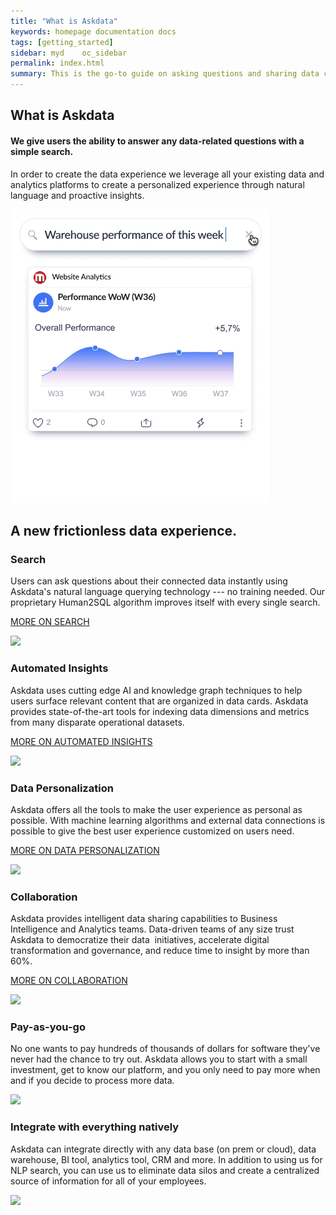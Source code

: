```yaml
---
title: "What is Askdata"
keywords: homepage documentation docs
tags: [getting_started]
sidebar: myd	oc_sidebar
permalink: index.html
summary: This is the go-to guide on asking questions and sharing data cards using Askdata. You’ll learn in depth about how questions are expressed, how to chart data cards, as well as how to share data cards and create feeds.
---
```


## What is Askdata

#### We give users the ability to answer any data-related questions with a simple search.

In order to create the data experience we leverage all your existing data and analytics platforms to create a personalized experience through natural language and proactive insights.

<img src="/media/product/askdata-search-insights.gif" class="mx-auto d-block">

## A new frictionless data experience.

### Search

Users can ask questions about their connected data instantly using Askdata's natural language querying technology --- no training needed. Our proprietary Human2SQL algorithm improves itself with every single search.

[MORE ON SEARCH](/product/search-insights)

<img src="https://uploads-ssl.webflow.com/5dff758010bfa7f94c98e37e/5ee0ec3209389e174ac2abcb_Data%20Search%20Web.png" class="image-doc">

### Automated Insights

Askdata uses cutting edge AI and knowledge graph techniques to help users surface relevant content that are organized in data cards. Askdata provides state-of-the-art tools for indexing data dimensions and metrics from many disparate operational datasets.

[MORE ON AUTOMATED INSIGHTS](/product/push-insights)

<img src="https://uploads-ssl.webflow.com/5dff758010bfa7f94c98e37e/5ee0ec323d9497a2f0057e37_Insight%20Automation%20Web.png" class="image-doc">

### Data Personalization

Askdata offers all the tools to make the user experience as personal as possible. With machine learning algorithms and external data connections is possible to give the best user experience customized on users need.

[MORE ON DATA PERSONALIZATION](/product/data-personalization)

<img src="https://uploads-ssl.webflow.com/5dff758010bfa7f94c98e37e/5ee0ec32286c42afa6e66237_Data%20Personalization.png" class="image-doc">

### Collaboration

Askdata provides intelligent data sharing capabilities to Business Intelligence and Analytics teams. Data-driven teams of any size trust Askdata to democratize their data  initiatives, accelerate digital transformation and governance, and reduce time to insight by more than 60%.

[MORE ON COLLABORATION](/product/share-insights)

<img src="https://uploads-ssl.webflow.com/5dff758010bfa7f94c98e37e/5ee0ec312114455a50bbb559_Share%20Web.png" class="image-doc">

### Pay-as-you-go

No one wants to pay hundreds of thousands of dollars for software they've never had the chance to try out. Askdata allows you to start with a small investment, get to know our platform, and you only need to pay more when and if you decide to process more data.

<img src="https://uploads-ssl.webflow.com/5dff758010bfa7f94c98e37e/5ed91b72168c5f4be05befdb_Plain%20credit%20card-pana.svg" class="image-doc">

### Integrate with everything natively

Askdata can integrate directly with any data base (on prem or cloud), data warehouse, BI tool, analytics tool, CRM and more. In addition to using us for NLP search, you can use us to eliminate data silos and create a centralized source of information for all of your employees.

<img src="https://uploads-ssl.webflow.com/5dff758010bfa7f94c98e37e/5ed91c60dc47da28864a0383_Interaction%20Design-pana.svg" class="image-doc">

